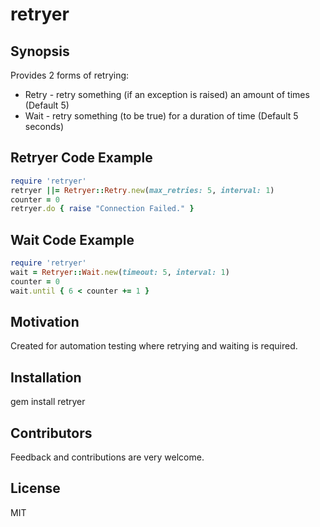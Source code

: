# retryer

## Synopsis

Provides 2 forms of retrying:

 * Retry - retry something (if an exception is raised) an amount of times (Default 5)
 * Wait - retry something (to be true) for a duration of time (Default 5 seconds) 
 

## Retryer Code Example 
```ruby
require 'retryer'
retryer ||= Retryer::Retry.new(max_retries: 5, interval: 1)
counter = 0
retryer.do { raise "Connection Failed." }
```

## Wait Code Example 
```ruby
require 'retryer'
wait = Retryer::Wait.new(timeout: 5, interval: 1)
counter = 0
wait.until { 6 < counter += 1 }
```

## Motivation

Created for automation testing where retrying and waiting is required.

## Installation

gem install retryer

## Contributors

Feedback and contributions are very welcome.

## License

MIT
 
 